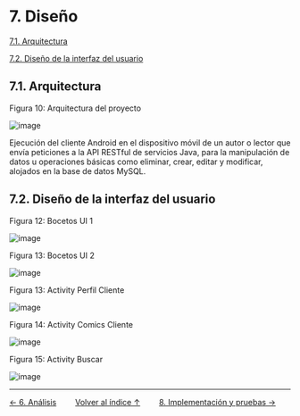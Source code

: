 # 7. Diseño

[7.1. Arquitectura](#71-arquitectura)

[7.2. Diseño de la interfaz del usuario](#72-diseño-de-la-interfaz-del-usuario)

## 7.1. Arquitectura

Figura 10: Arquitectura del proyecto

![image](https://github.com/user-attachments/assets/d08965a7-47af-4a71-ac59-d6c9e2712ad0)

Ejecución del cliente Android en el dispositivo móvil de un autor o lector que envía peticiones a la API RESTful de servicios Java, para la manipulación de datos u operaciones básicas como eliminar, crear, editar y modificar, alojados en la base de datos MySQL.

## 7.2. Diseño de la interfaz del usuario

Figura 12: Bocetos UI 1

![image](https://github.com/user-attachments/assets/1f80ea65-b767-476c-a079-83d762b9adcb)

Figura 13: Bocetos UI 2

![image](https://github.com/user-attachments/assets/6f2e39a9-ba07-4b1f-b09f-f9c9368a5f5b)

Figura 13: Activity Perfil Cliente

![image](https://github.com/user-attachments/assets/2d00ebb6-dab8-40e4-88b4-eb6b9ecdf583)

Figura 14: Activity Comics Cliente

![image](https://github.com/user-attachments/assets/a1cae8fe-d9d8-47ff-9ae3-03fcd3d527e4)

Figura 15: Activity Buscar

![image](https://github.com/user-attachments/assets/bd6ff982-3af5-430c-9140-9b00fc4d15d0)


---
<div style="display:flex; justify-content: space-between; align-items: center;">
    <a href="6.analisis.md">← 6. Análisis</a> &nbsp; &nbsp; &nbsp;
    <a href="indice.md">Volver al índice ↑</a> &nbsp; &nbsp; &nbsp;
    <a href="8.implementacion.md">8. Implementación y pruebas →</a> &nbsp; &nbsp; &nbsp;
</div>
